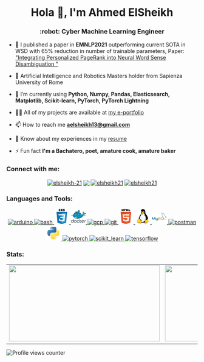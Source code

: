 <h1 align="center">Hola 👋, I'm Ahmed ElSheikh</h1>
<div align="left">
	<h3 align="center">:robot: Cyber Machine Learning Engineer</h3>
<!-- 	<h3 align="center">📝 Published a paper in EMNLP 2021</h3> -->
<!-- 	<h3 align="center">:robot: AI & Robotics MSc holder from Sapienza University of Rome</h3> -->
</div>

- 🔭 I published a paper in <strong>EMNLP2021</strong> outperforming current SOTA in WSD with 65% reduction in number of trainable parameters, Paper: <a href='https://aclanthology.org/2021.emnlp-main.715/'>"Integrating Personalized PageRank into Neural Word Sense Disambiguation
						"</a>
- 📝 Artificial Intelligence and Robotics Masters holder from Sapienza University of Rome  

- 🌱 I’m currently using **Python, Numpy, Pandas, Elasticsearch, Matplotlib, Scikit-learn, PyTorch, PyTorch Lightning**

- 👨‍💻 All of my projects are available at [my e-portfolio](https://elsheikh21.github.io/#portfolio)

- 📫 How to reach me **aelsheikh13@gmail.com**

- 📄 Know about my experiences in my [resume](https://drive.google.com/file/d/1xfdJIRLJ6cEFlZYgFx5_PZYcoUwwMDys/view?usp=sharing)

- ⚡ Fun fact **I'm a Bachatero, poet, amature cook, amature baker**

<div>
	<h3 align="left">Connect with me:</h3>
	<p align="center">
		<a href="https://linkedin.com/in/elsheikh-21" target="blank"><img align="center" src="https://img.icons8.com/fluency/48/000000/linkedin.png" alt="elsheikh-21"/></a>
		<a href="https://stackoverflow.com/users/8279593" target="blank"><img align="center" src="https://cdn.sstatic.net/Sites/stackoverflow/Img/apple-touch-icon.png?v=c78bd457575a" height="50" /></a>
		<a href="https://fb.com/elsheikh21" target="blank"><img align="center" src="https://img.icons8.com/color/100/000000/facebook-new.png" alt="elsheikh21"  height="50" /></a>
		<a href="https://instagram.com/elsheikh21" target="blank"><img align="center" src="https://img.icons8.com/color/48/000000/instagram.png" alt="elsheikh21" height="50" /></a>
	</p>
	</div>


<h3 align="left">Languages and Tools:</h3>
<p align="center"> <a href="https://www.arduino.cc/" target="_blank"> <img src="https://cdn.worldvectorlogo.com/logos/arduino-1.svg" alt="arduino" width="40" height="40"/> </a> <a href="https://www.gnu.org/software/bash/" target="_blank"> <img src="https://external-preview.redd.it/V77U-n3OuvNr2I14hRYUcyXBJ1C9dEMV3HUt3dAIViw.png?auto=webp&s=20d05cf394bd203741ddfdffa904af94fdd90544" alt="bash" width="40" height="40"/> </a> <a href="https://www.w3schools.com/css/" target="_blank"> <img src="https://raw.githubusercontent.com/devicons/devicon/master/icons/css3/css3-original-wordmark.svg" alt="css3" width="40" height="40"/> </a> <a href="https://www.docker.com/" target="_blank"> <img src="https://raw.githubusercontent.com/devicons/devicon/master/icons/docker/docker-original-wordmark.svg" alt="docker" width="40" height="40"/> </a> <a href="https://cloud.google.com" target="_blank"> <img src="https://www.vectorlogo.zone/logos/google_cloud/google_cloud-icon.svg" alt="gcp" width="40" height="40"/> </a> <a href="https://git-scm.com/" target="_blank"> <img src="https://www.vectorlogo.zone/logos/git-scm/git-scm-icon.svg" alt="git" width="40" height="40"/> </a> <a href="https://www.w3.org/html/" target="_blank"> <img src="https://raw.githubusercontent.com/devicons/devicon/master/icons/html5/html5-original-wordmark.svg" alt="html5" width="40" height="40"/> </a> <a href="https://www.linux.org/" target="_blank"> <img src="https://raw.githubusercontent.com/devicons/devicon/master/icons/linux/linux-original.svg" alt="linux" width="40" height="40"/> </a> <a href="https://www.mysql.com/" target="_blank"> <img src="https://raw.githubusercontent.com/devicons/devicon/master/icons/mysql/mysql-original-wordmark.svg" alt="mysql" width="40" height="40"/> </a> <a href="https://postman.com" target="_blank"> <img src="https://www.vectorlogo.zone/logos/getpostman/getpostman-icon.svg" alt="postman" width="40" height="40"/> </a> <a href="https://www.python.org" target="_blank"> <img src="https://raw.githubusercontent.com/devicons/devicon/master/icons/python/python-original.svg" alt="python" width="40" height="40"/> </a> <a href="https://pytorch.org/" target="_blank"> <img src="https://www.vectorlogo.zone/logos/pytorch/pytorch-icon.svg" alt="pytorch" width="40" height="40"/> </a> <a href="https://scikit-learn.org/" target="_blank"> <img src="https://upload.wikimedia.org/wikipedia/commons/0/05/Scikit_learn_logo_small.svg" alt="scikit_learn" width="40" height="40"/> </a> <a href="https://www.tensorflow.org" target="_blank"> <img src="https://www.vectorlogo.zone/logos/tensorflow/tensorflow-icon.svg" alt="tensorflow" width="40" height="40"/> </a> </p>

<h3 align="left">Stats:</h3>
<div align="center">
	<table>
		<tr>
			<td>
				<a href="https://github.com/elsheikh21">
					<img src="https://awesome-github-stats.azurewebsites.net/user-stats/elsheikh21?cardType=level&theme=tokyonight" width="397" height="200">
				</a> 
			</td>
			<td>
				<a href="https://github.com/elsheikh21?tab=repositories">
					<img src="https://github-readme-stats.vercel.app/api/top-langs/?username=elsheikh21&layout=compact&theme=tokyonight" width="442" height="200">
				</a>
			</td>
		</tr>
	</table>
	
</div>

![Profile views counter](https://komarev.com/ghpvc/?username=elsheikh21&&style=flat-square)
<!-- <div style='row' align='center'>
	<img src='https://github-readme-stats.vercel.app/api?username=elsheikh21&show_icons=true&count_private=true' height="190"/>
	<img src='https://github-readme-stats.vercel.app/api/top-langs/?username=elsheikh21&layout=compact' height="190" />
</div> -->



